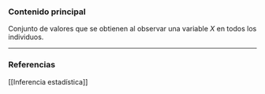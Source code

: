 ### Contenido principal

Conjunto de valores que se obtienen al observar una variable $X$ en todos los individuos.


--- 
### Referencias

[[Inferencia estadística]]